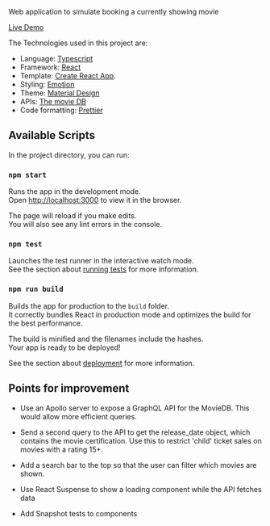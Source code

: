 Web application to simulate booking a currently showing movie

[Live Demo](https://cinema-ticket-booker.netlify.com/)

The Technologies used in this project are:

- Language: [Typescript](https://www.typescriptlang.org/)
- Framework: [React](https://reactjs.org/)
- Template: [Create React App](https://github.com/facebook/create-react-app).
- Styling: [Emotion](https://emotion.sh/)
- Theme: [Material Design](https://material-ui.com/)
- APIs: [The movie DB](https://www.themoviedb.org/)
- Code formatting: [Prettier](https://prettier.io/)

## Available Scripts

In the project directory, you can run:

### `npm start`

Runs the app in the development mode.<br>
Open [http://localhost:3000](http://localhost:3000) to view it in the browser.

The page will reload if you make edits.<br>
You will also see any lint errors in the console.

### `npm test`

Launches the test runner in the interactive watch mode.<br>
See the section about [running tests](https://facebook.github.io/create-react-app/docs/running-tests) for more information.

### `npm run build`

Builds the app for production to the `build` folder.<br>
It correctly bundles React in production mode and optimizes the build for the best performance.

The build is minified and the filenames include the hashes.<br>
Your app is ready to be deployed!

See the section about [deployment](https://facebook.github.io/create-react-app/docs/deployment) for more information.

## Points for improvement

- Use an Apollo server to expose a GraphQL API for the MovieDB. This would allow more efficient queries.

- Send a second query to the API to get the release_date object, which contains the movie certification.
  Use this to restrict 'child' ticket sales on movies with a rating 15+.

- Add a search bar to the top so that the user can filter which movies are shown.

- Use React Suspense to show a loading component while the API fetches data

- Add Snapshot tests to components
